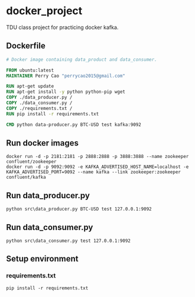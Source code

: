 # docker_project
TDU class project for practicing docker kafka.

## Dockerfile
```dockerfile
# Docker image containing data_product and data_consumer.

FROM ubuntu:latest
MAINTAINER Perry Cao "perrycao2015@gmail.com"

RUN apt-get update
RUN apt-get install -y python python-pip wget
COPY ./data_producer.py /
COPY ./data_consumer.py /
COPY ./requirements.txt /
RUN pip install -r requirements.txt

CMD python data-producer.py BTC-USD test kafka:9092
```

## Run docker images
```
docker run -d -p 2181:2181 -p 2888:2888 -p 3888:3888 --name zookeeper confluent/zookeeper
docker run -d -p 9092:9092 -e KAFKA_ADVERTISED_HOST_NAME=localhost -e KAFKA_ADVERTISED_PORT=9092 --name kafka --link zookeeper:zookeeper confluent/kafka
```

## Run data_producer.py
```
python src\data_producer.py BTC-USD test 127.0.0.1:9092
```

## Run data_consumer.py
```
python src\data_consumer.py test 127.0.0.1:9092
```

## Setup environment
### requirements.txt
```
pip install -r requirements.txt
```